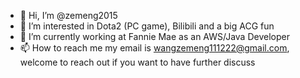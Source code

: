 - 👋 Hi, I’m @zemeng2015
- 👀 I’m interested in Dota2 (PC game), Bilibili and a big ACG fun
- 🌱 I’m currently working at Fannie Mae as an AWS/Java Developer
- 📫 How to reach me  my email is wangzemeng111222@gmail.com, welcome to reach out if you want to have further discuss

<!---
zemeng2015/zemeng2015 is a ✨ special ✨ repository because its `README.md` (this file) appears on your GitHub profile.
You can click the Preview link to take a look at your changes.
--->
